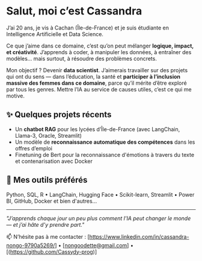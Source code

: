 # Salut, moi c’est Cassandra

J’ai 20 ans, je vis à Cachan (Île-de-France) et je suis étudiante en Intelligence Artificielle et Data Science.

Ce que j’aime dans ce domaine, c’est qu’on peut mélanger **logique, impact, et créativité**. J’apprends à coder, à manipuler les données, à entraîner des modèles… mais surtout, à résoudre des problèmes concrets.

Mon objectif ? Devenir **data scientist**. J’aimerais travailler sur des projets qui ont du sens — dans l’éducation, la santé et **participer à l’inclusion massive des femmes dans ce domaine**, parce qu’il mérite d’être exploré par tous les genres. Mettre l’IA au service de causes utiles, c’est ce qui me motive.

## ✨ Quelques projets récents
- Un **chatbot RAG** pour les lycées d’Île-de-France (avec LangChain, Llama-3, Oracle, Streamlit)
- Un modèle de **reconnaissance automatique des compétences** dans les offres d’emploi
- Finetuning de Bert pour la reconnaissance d'émotions à travers du texte et contenarisation avec Docker

## 🧰 Mes outils préférés
Python, SQL, R • LangChain, Hugging Face • Scikit-learn, Streamlit • Power BI, GitHub, Docker et bien d'autres...

---

*"J’apprends chaque jour un peu plus comment l’IA peut changer le monde — et j’ai hâte d’y prendre part."*

📫 N’hésite pas à me contacter : [https://www.linkedin.com/in/cassandra-nongo-9790a5269/] • [nongoodette@gmail.com] • [(https://github.com/Cassydy-prog)]
